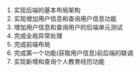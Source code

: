 1. 实现后端的基本布局架构
2. 实现增加用户信息和查询用户信息功能
3. 增加用户信息和查询用户的后端单元测试
4. 完成全局异常处理
5. 完成前端布局
6. 完成第一个功能(获取用户信息)前后端的联调
7. 实现新增和查询个人教育经历功能